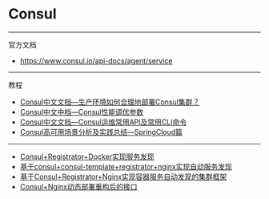# Consul

---

官方文档

* https://www.consul.io/api-docs/agent/service

---

教程

* [Consul中文文档—生产环境如何合理地部署Consul集群？](https://blog.csdn.net/shuai_wy/article/details/109190366)
* [Consul中文中档—Consul性能调优参数](https://blog.csdn.net/shuai_wy/article/details/109177867)
* [Consul中文文档—Consul运维常用API及常用CLI命令](https://blog.csdn.net/shuai_wy/article/details/106199295)
* [Consul高可用场景分析及实践总结—SpringCloud篇](https://blog.csdn.net/shuai_wy/article/details/109021820)

---

* [Consul+Registrator+Docker实现服务发现](https://blog.51cto.com/13972012/2446086)
* [基于consul+consul-template+registrator+nginx实现自动服务发现](https://www.cnblogs.com/skyflask/p/11193812.html)
* [基于Consul+Registrator+Nginx实现容器服务自动发现的集群框架](https://blog.51cto.com/ganbing/2086851)
* [Consul+Nginx动态部署重构后的接口](https://juejin.cn/post/6890410605350486030)